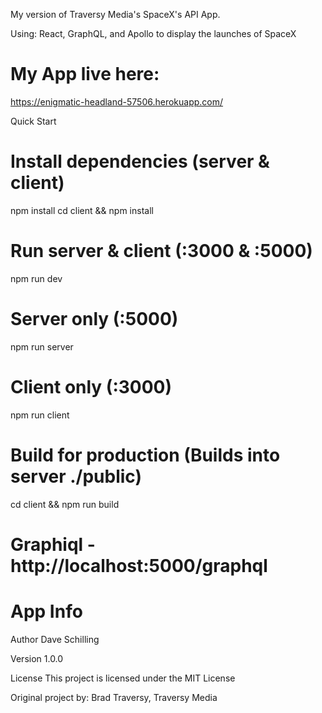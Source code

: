 My version of Traversy Media's SpaceX's API App.

Using: React, GraphQL, and Apollo to display the launches of SpaceX

# My App live here:

https://enigmatic-headland-57506.herokuapp.com/


Quick Start
# Install dependencies (server & client)
npm install
cd client && npm install

# Run server & client (:3000 & :5000)
npm run dev

# Server only (:5000)
npm run server

# Client only (:3000)
npm run client

# Build for production (Builds into server ./public)
cd client && npm run build

# Graphiql - http://localhost:5000/graphql

# App Info
Author
Dave Schilling

Version
1.0.0

License
This project is licensed under the MIT License

Original project by: Brad Traversy, Traversy Media
